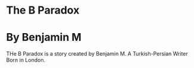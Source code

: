 # The B Paradox

# By Benjamin M

THe B Paradox is a story created by Benjamin M. A Turkish-Persian Writer Born in London.
